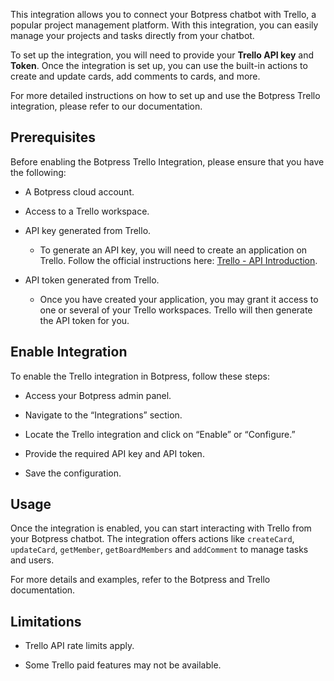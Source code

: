 This integration allows you to connect your Botpress chatbot with Trello, a
popular project management platform. With this integration, you can easily
manage your projects and tasks directly from your chatbot.

To set up the integration, you will need to provide your **Trello API key** and
**Token**. Once the integration is set up, you can use the built-in actions to
create and update cards, add comments to cards, and more.

For more detailed instructions on how to set up and use the Botpress Trello
integration, please refer to our documentation.

## Prerequisites

Before enabling the Botpress Trello Integration, please ensure that you have the
following:

- A Botpress cloud account.

- Access to a Trello workspace.

- API key generated from Trello.
  - To generate an API key, you will need to create an application on Trello.
    Follow the official instructions here: [Trello - API Introduction].

- API token generated from Trello.
  - Once you have created your application, you may grant it access to one or
    several of your Trello workspaces. Trello will then generate the API token
    for you.

## Enable Integration

To enable the Trello integration in Botpress, follow these steps:

- Access your Botpress admin panel.

- Navigate to the “Integrations” section.

- Locate the Trello integration and click on “Enable” or “Configure.”

- Provide the required API key and API token.

- Save the configuration.

## Usage

Once the integration is enabled, you can start interacting with Trello from your
Botpress chatbot. The integration offers actions like `createCard`, `updateCard`,
`getMember`, `getBoardMembers` and `addComment` to manage tasks and users.

For more details and examples, refer to the Botpress and Trello documentation.

## Limitations

- Trello API rate limits apply.

- Some Trello paid features may not be available.

[Trello - API Introduction]: https://developer.atlassian.com/cloud/trello/guides/rest-api/api-introduction/
